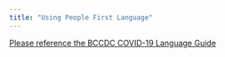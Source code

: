 ```yaml
---
title: "Using People First Language"
---
```

<!-- Section Level Feedback -->
[Please reference the BCCDC COVID-19 Language Guide](http://www.bccdc.ca/resource-gallery/Documents/respectful-language-and-stigma-final_244.pdf)